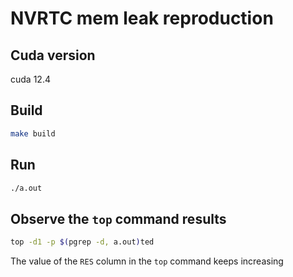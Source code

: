# NVRTC mem leak reproduction

## Cuda version
cuda 12.4

## Build
```bash
make build
```

## Run
```bash
./a.out
```
## Observe the `top` command results
```bash
top -d1 -p $(pgrep -d, a.out)ted
```
The value of the `RES` column in the `top` command keeps increasing
